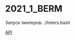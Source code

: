 # 2021_1_BERM

Запуск линтеров: ./linters.bash

[API](https://hackmd.io/31K-QZSuS3mBhqX4evc3pw?view)